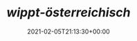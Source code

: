 ---
retweeted: false
source: <a href="http://twitter.com/download/android" rel="nofollow">Twitter for Android</a>
entities:
  hashtags: []
  symbols: []
  user_mentions: []
  urls:
  - url: https://t.co/Bvbygchl3W
    expanded_url: https://open.spotify.com/track/32t8UfNbx2BqsxO61OajBC?si=fUULwGMBSAyjV9D2p1RD1A
    display_url: open.spotify.com/track/32t8UfNb…
    indices:
    - '23'
    - '46'
display_text_range:
- '0'
- '46'
favorite_count: '0'
id_str: '1357799535477731331'
truncated: false
retweet_count: '0'
id: '1357799535477731331'
possibly_sensitive: false
created_at: Fri Feb 05 21:13:30 +0000 2021
favorited: false
full_text: "*wippt-österreichisch*"
lang: de
quote_url: https://open.spotify.com/track/32t8UfNbx2BqsxO61OajBC?si=fUULwGMBSAyjV9D2p1RD1A
tags:
- pesos:twitter
date: '2021-02-05T21:13:30+00:00'
src: https://twitter.com/bascht/status/1357799535477731331
original_url: https://twitter.com/bascht/status/1357799535477731331
type: twitter_tweet
text: "*wippt-österreichisch*"
title: "*wippt-österreichisch*"

---